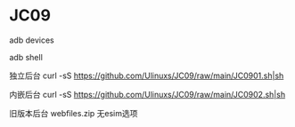 # JC09

adb devices

adb shell

独立后台
curl -sS https://github.com/Ulinuxs/JC09/raw/main/JC0901.sh|sh

内嵌后台
curl -sS https://github.com/Ulinuxs/JC09/raw/main/JC0902.sh|sh

旧版本后台
webfiles.zip 无esim选项

